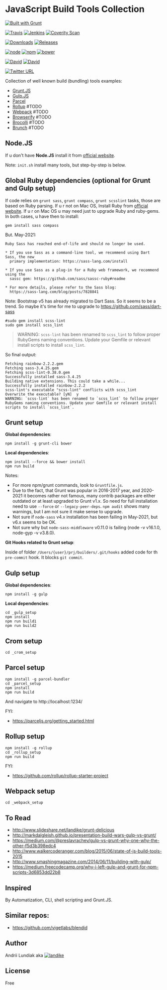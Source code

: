 # JavaScript Build Tools Collection
[![Built with Grunt](https://cdn.gruntjs.com/builtwith.png)](http://gruntjs.com/)

[![Travis](https://img.shields.io/travis/joyent/node.svg)](https://github.com/alundiak/builders)
[![Jenkins](https://img.shields.io/jenkins/s/https/jenkins.qa.ubuntu.com/precise-desktop-amd64_default.svg)](https://github.com/alundiak/builders)
[![Coverity Scan](https://img.shields.io/coverity/scan/3997.svg)](https://github.com/alundiak/builders)

[![Downloads](https://img.shields.io/npm/dm/builders)](https://github.com/alundiak/builders)
[![Releases](https://img.shields.io/github/downloads/alundiak/builders/total)](https://github.com/alundiak/builders)


[![node](https://img.shields.io/node/v/gh-badges.svg)](https://github.com/alundiak/builders)
[![npm](https://img.shields.io/npm/v/npm.svg)](https://github.com/alundiak/builders)
[![bower](https://img.shields.io/bower/v/bootstrap.svg)](https://github.com/alundiak/builders)

[![David](https://img.shields.io/david/alundiak/builders)](https://github.com/alundiak/builders)
[![David](https://img.shields.io/david/dev/alundiak/builders)](https://github.com/alundiak/builders)

[![Twitter URL](https://img.shields.io/twitter/url?style=social&url=https%3A%2F%2Fgithub.com%2Falundiak%2Fbuilders)](https://twitter.com?url=https%3A%2F%2Fgithub.com%2Falundiak%2Fbuilders)


Collection of well known build (bundling) tools examples:

* [Grunt.JS](http://gruntjs.com/)
* [Gulp.JS](http://gulpjs.com/)
* [Parcel](https://parceljs.org)
* [Rollup](https://rollupjs.org) #TODO
* [Webpack](https://webpack.js.org/) #TODO
* [Browserify](http://browserify.org/) #TODO
* [Brocolli](https://github.com/broccolijs/broccoli) #TODO
* [Brunch](http://brunch.io/) #TODO


## Node.JS
If u don't have **Node.JS** install it from [official website](http://nodejs.org).

Note: `init.sh` install many tools, but step-by-step is below.

## Global Ruby dependencies (optional for Grunt and Gulp setup)
If code relies on `grunt sass`, `grunt compass`, `grunt scsslint` tasks, those are based on Ruby parsing.
If u r not on Mac OS, Install Ruby from [official website](https://www.ruby-lang.org/en/).
If u r on Mac OS u may need just to upgrade Ruby and ruby-gems.
In both cases, u have then to install:

```
gem install sass compass
```

But. May-2021:

```
Ruby Sass has reached end-of-life and should no longer be used.

* If you use Sass as a command-line tool, we recommend using Dart Sass, the new
  primary implementation: https://sass-lang.com/install

* If you use Sass as a plug-in for a Ruby web framework, we recommend using the
  sassc gem: https://github.com/sass/sassc-ruby#readme

* For more details, please refer to the Sass blog:
  https://sass-lang.com/blog/posts/7828841

```

Note: Bootstrap v5 has already migrated to Dart Sass. So it seems to be a trend.
So maybe it's time for me to upgrade to https://github.com/sass/dart-sass


```
#sudo gem install scss-lint
sudo gem install scss_lint
```

> WARNING: `scss-lint` has been renamed to `scss_lint` to follow proper RubyGems naming conventions. Update your Gemfile or relevant install scripts to install `scss_lint`.


So final output:

```
Fetching rainbow-2.2.2.gem
Fetching sass-3.4.25.gem
Fetching scss-lint-0.38.0.gem
Successfully installed sass-3.4.25
Building native extensions. This could take a while...
Successfully installed rainbow-2.2.2
scss-lint's executable "scss-lint" conflicts with scss_lint
Overwrite the executable? [yN]  y
WARNING: `scss-lint` has been renamed to `scss_lint` to follow proper RubyGems naming conventions. Update your Gemfile or relevant install scripts to install `scss_lint`.
```


## Grunt setup

**Global dependencies**:

```
npm install -g grunt-cli bower
```

**Local dependencies**:

```
npm install --force && bower install
npm run build
```
Notes:
- For more npm/grunt commands, look to `Gruntfile.js`.
- Due to the fact, that Grunt was popular in 2016-2017 year, and 2020-2021 it becomes rather not famous, many contrib packages are either outdated or at least upgraded to Grunt v1.x. So need for full installation need to use `--force` or `--legacy-peer-deps`. `npm audit` shows many warnings, but I am not sure it make sense to upgrade.
- Not sure if `node-sass` v4.x installation has been failing in May-2021, but v6.x seems to be OK.
- Not sure why but `node-sass-middleware` v0.11.0 is failing (node -v v16.1.0, node-gyp -v v3.8.0).


**Git Hooks related to Grunt setup**:

Inside of folder `/Users/{user}/prj/builders/.git/hooks` added code for th `pre-commit` hook. It blocks `git commit`.


## Gulp setup

**Global dependencies**:

```
npm install -g gulp
```

**Local dependencies**:

```
cd _gulp_setup
npm install
npm run build1
npm run build2
```



## Crom setup

```
cd _crom_setup

```

## Parcel setup

```
npm install -g parcel-bundler
cd _parcel_setup
npm install
npm run build
```

And navigate to http://localhost:1234/

FYI:
- https://parceljs.org/getting_started.html


## Rollup setup

```
npm install -g rollup
cd _rollup_setup
npm run build
```

FYI:
- https://github.com/rollup/rollup-starter-project


## Webpack setup

```
cd _webpack_setup

```

## To Read

* http://www.slideshare.net/landike/grunt-delicious
* http://markdalgleish.github.io/presentation-build-wars-gulp-vs-grunt/
* https://medium.com/@preslavrachev/gulp-vs-grunt-why-one-why-the-other-f5d3b398edc4
* http://www.walkercoderanger.com/blog/2015/06/state-of-js-build-tools-2015
* http://www.smashingmagazine.com/2014/06/11/building-with-gulp/
* https://medium.freecodecamp.org/why-i-left-gulp-and-grunt-for-npm-scripts-3d6853dd22b8

## Inspired

By Automatization, CLI, shell scripting and Grunt.JS.

## Similar repos:

* https://github.com/vigetlabs/blendid

## Author
Andrii Lundiak aka [![landike](https://img.shields.io/twitter/follow/landike?style=social)](https://twitter.com/landike)

## License
Free